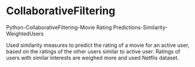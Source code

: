 # CollaborativeFiltering
 Python-CollaborativeFiltering-Movie Rating Predictions-Similarity-WeightedUsers 

Used similarity measures to predict the rating of a movie for an active user, based on the ratings of the other users similar to active user. Ratings of users with similar interests are weighed more and used Netflix dataset.
